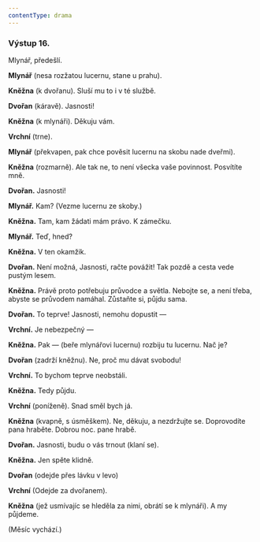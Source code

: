 ```yaml
---
contentType: drama
---
```


### Výstup 16.

Mlynář, předešlí.

**Mlynář** (nesa rozžatou lucernu, stane u prahu). 

**Kněžna** (k dvořanu). Sluší mu to i v té službě. 

**Dvořan** (káravě). Jasnosti! 

**Kněžna** (k mlynáři). Děkuju vám. 

**Vrchní** (trne).

**Mlynář** (překvapen, pak chce pověsit lucernu na skobu nade dveřmi).

**Kněžna** (rozmarně). Ale tak ne, to není všecka vaše povinnost. Posvítíte mně.

**Dvořan.** Jasnosti!

**Mlynář.** Kam? (Vezme lucernu ze skoby.) 

**Kněžna.** Tam, kam žádati mám právo. K zámečku. 

**Mlynář.** Teď, hned? 

**Kněžna.** V ten okamžik.

**Dvořan.** Není možná, Jasnosti, račte povážit! Tak pozdě a cesta vede pustým lesem.

**Kněžna.** Právě proto potřebuju průvodce a světla. Nebojte se, a není třeba, abyste se průvodem namáhal. Zůstaňte si, půjdu sama.

**Dvořan.** To teprve! Jasnosti, nemohu dopustit —

**Vrchní.** Je nebezpečný —

**Kněžna.** Pak — (beře mlynářovi lucernu) rozbiju tu lucernu. Nač je?

**Dvořan** (zadrží kněžnu). Ne, proč mu dávat svobodu!

**Vrchní.** To bychom teprve neobstáli.

**Kněžna.** Tedy půjdu.

**Vrchní** (poníženě). Snad směl bych já.

**Kněžna** (kvapně, s úsměškem). Ne, děkuju, a nezdržujte se. Doprovodíte pana hraběte. Dobrou noc. pane hrabě.

**Dvořan.** Jasnosti, budu o vás trnout (klaní se). 

**Kněžna.** Jen spěte klidně. 

**Dvořan** (odejde přes lávku v levo) 

**Vrchní** (Odejde za dvořanem).

**Kněžna** (jež usmívajíc se hleděla za nimi, obrátí se k mlynáři). A my půjdeme.

(Měsíc vychází.)
